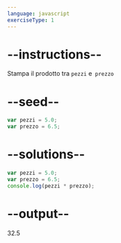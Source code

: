 ```yaml
---
language: javascript
exerciseType: 1
---
```


# --instructions--

Stampa il prodotto tra `pezzi` e` prezzo`

# --seed--

```javascript
var pezzi = 5.0;
var prezzo = 6.5;
```

# --solutions--

```javascript
var pezzi = 5.0;
var prezzo = 6.5;
console.log(pezzi * prezzo);
```

# --output--

32.5

